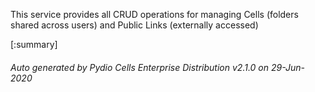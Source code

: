 






This service provides all CRUD operations for managing Cells (folders shared across users) and Public Links (externally accessed)

[:summary]

###### Auto generated by Pydio Cells Enterprise Distribution v2.1.0 on 29-Jun-2020
